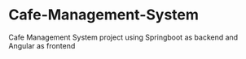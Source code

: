 # Cafe-Management-System
Cafe Management System project using Springboot as backend and Angular as frontend
